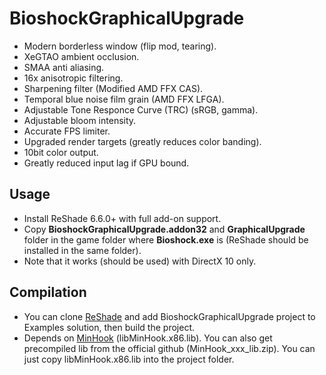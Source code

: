 # BioshockGraphicalUpgrade

- Modern borderless window (flip mod, tearing).
- XeGTAO ambient occlusion.
- SMAA anti aliasing.
- 16x anisotropic filtering.
- Sharpening filter (Modified AMD FFX CAS).
- Temporal blue noise film grain (AMD FFX LFGA).
- Adjustable Tone Responce Curve (TRC) (sRGB, gamma).
- Adjustable bloom intensity.
- Accurate FPS limiter.
- Upgraded render targets (greatly reduces color banding).
- 10bit color output.
- Greatly reduced input lag if GPU bound.

## Usage

- Install ReShade 6.6.0+ with full add-on support.
- Copy **BioshockGraphicalUpgrade.addon32** and **GraphicalUpgrade** folder in the game folder where **Bioshock.exe** is (ReShade should be installed in the same folder).
- Note that it works (should be used) with DirectX 10 only.

## Compilation
- You can clone [ReShade](https://github.com/crosire/reshade) and add BioshockGraphicalUpgrade project to Examples solution, then build the project.
- Depends on [MinHook](https://github.com/TsudaKageyu/minhook) (libMinHook.x86.lib). You can also get precompiled lib from the official github (MinHook_xxx_lib.zip). You can just copy libMinHook.x86.lib into the project folder.